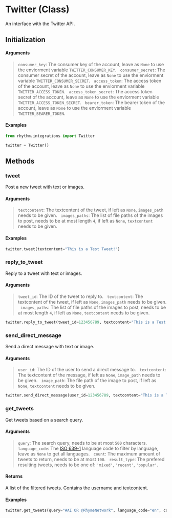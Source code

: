 # Twitter (Class)

An interface with the Twitter API.

## Initialization

#### Arguments

> `consumer_key`: The consumer key of the account, leave as `None` to use the enviorment variable `TWITTER_CONSUMER_KEY`.  
> `consumer_secret`: The consumer secret of the account, leave as `None` to use the enviorment variable `TWITTER_CONSUMER_SECRET`.  
> `access_token`: The access token of the account, leave as `None` to use the enviorment variable `TWITTER_ACCESS_TOKEN`.  
> `access_token_secret`: The access token secret of the account, leave as `None` to use the enviorment variable `TWITTER_ACCESS_TOKEN_SECRET`.  
> `bearer_token`: The bearer token of the account, leave as `None` to use the enviorment variable `TWITTER_BEARER_TOKEN`.

#### Examples

```python
from rhythm.integrations import Twitter

twitter = Twitter()
```

## Methods

### tweet

Post a new tweet with text or images.

#### Arguments

> `textcontent`: The textcontent of the tweet, if left as `None`, `images_path` needs to be given.  
> `images_paths`: The list of file paths of the images to post, needs to be at most length `4`, if left as `None`, `textcontent` needs to be given.

#### Examples

```python
twitter.tweet(textcontent="This is a Test Tweet!")
```

### reply_to_tweet

Reply to a tweet with text or images.

#### Arguments

> `tweet_id`: The ID of the tweet to reply to.  
> `textcontent`: The textcontent of the tweet, if left as `None`, `images_path` needs to be given.  
> `images_paths`: The list of file paths of the images to post, needs to be at most length `4`, if left as `None`, `textcontent` needs to be given.

```python
twitter.reply_to_tweet(tweet_id=123456789, textcontent="This is a Test Reply!")
```

### send_direct_message

Send a direct message with text or image.

#### Arguments

> `user_id`: The ID of the user to send a direct message to.  
> `textcontent`: The textcontent of the message, if left as `None`, `image_path` needs to be given.  
> `image_path`: The file path of the image to post, if left as `None`, `textcontent` needs to be given.

```python
twitter.send_direct_message(user_id=123456789, textcontent="This is a Test DM!")
```

### get_tweets

Get tweets based on a search query.

#### Arguments

> `query`: The search query, needs to be at most `500` characters.  
> `language_code`: The [ISO 639-1](https://en.wikipedia.org/wiki/List_of_ISO_639_language_codes) language code to filter by language, leave as `None` to get all languages.  
> `count`: The maximum amount of tweets to return, needs to be at most `100`.  
> `result_type`: The prefered resulting tweets, needs to be one of: `'mixed'`, `'recent'`, `'popular'`.

#### Returns

A list of the filtered tweets. Contains the username and textcontent.

#### Examples

```python
twitter.get_tweets(query="#AI OR @RhymeNetwork", language_code="en", count=10, result_type="popular")
```
